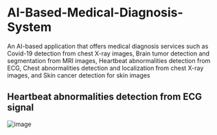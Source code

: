 # AI-Based-Medical-Diagnosis-System
An AI-based application that offers medical diagnosis services such as Covid-19 detection from chest X-ray images, Brain tumor detection and segmentation from MRI images, Heartbeat abnormalities detection from ECG, Chest abnormalities detection and localization from chest X-ray images, and Skin cancer detection for skin images

Heartbeat abnormalities detection from ECG signal
--

![image](https://github.com/mohdakrory/AI-Based-Medical-Diagnosis-System/assets/67663339/11daea27-a030-48ab-af3f-6a1a7447b6d8)
